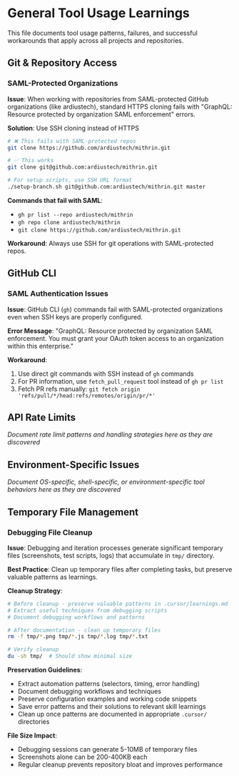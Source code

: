 # General Tool Usage Learnings

This file documents tool usage patterns, failures, and successful workarounds that apply across all projects and repositories.

## Git & Repository Access

### SAML-Protected Organizations
**Issue**: When working with repositories from SAML-protected GitHub organizations (like ardiustech), standard HTTPS cloning fails with "GraphQL: Resource protected by organization SAML enforcement" errors.

**Solution**: Use SSH cloning instead of HTTPS
```bash
# ❌ This fails with SAML-protected repos
git clone https://github.com/ardiustech/mithrin.git

# ✅ This works
git clone git@github.com:ardiustech/mithrin.git

# For setup scripts, use SSH URL format
./setup-branch.sh git@github.com:ardiustech/mithrin.git master
```

**Commands that fail with SAML**: 
- `gh pr list --repo ardiustech/mithrin` 
- `gh repo clone ardiustech/mithrin`
- `git clone https://github.com/ardiustech/mithrin.git`

**Workaround**: Always use SSH for git operations with SAML-protected repos.

## GitHub CLI

### SAML Authentication Issues
**Issue**: GitHub CLI (`gh`) commands fail with SAML-protected organizations even when SSH keys are properly configured.

**Error Message**: "GraphQL: Resource protected by organization SAML enforcement. You must grant your OAuth token access to an organization within this enterprise."

**Workaround**: 
1. Use direct git commands with SSH instead of `gh` commands
2. For PR information, use `fetch_pull_request` tool instead of `gh pr list`
3. Fetch PR refs manually: `git fetch origin 'refs/pull/*/head:refs/remotes/origin/pr/*'`

## API Rate Limits

*Document rate limit patterns and handling strategies here as they are discovered*

## Environment-Specific Issues

*Document OS-specific, shell-specific, or environment-specific tool behaviors here as they are discovered*

## Temporary File Management

### Debugging File Cleanup
**Issue**: Debugging and iteration processes generate significant temporary files (screenshots, test scripts, logs) that accumulate in `tmp/` directory.

**Best Practice**: Clean up temporary files after completing tasks, but preserve valuable patterns as learnings.

**Cleanup Strategy**:
```bash
# Before cleanup - preserve valuable patterns in .cursor/learnings.md
# Extract useful techniques from debugging scripts
# Document debugging workflows and patterns

# After documentation - clean up temporary files
rm -f tmp/*.png tmp/*.js tmp/*.log tmp/*.txt

# Verify cleanup
du -sh tmp/  # Should show minimal size
```

**Preservation Guidelines**:
- Extract automation patterns (selectors, timing, error handling)
- Document debugging workflows and techniques
- Preserve configuration examples and working code snippets
- Save error patterns and their solutions to relevant skill learnings
- Clean up once patterns are documented in appropriate `.cursor/` directories

**File Size Impact**: 
- Debugging sessions can generate 5-10MB of temporary files
- Screenshots alone can be 200-400KB each
- Regular cleanup prevents repository bloat and improves performance 
